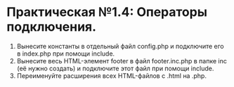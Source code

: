 # Практическая №1.4: Операторы подключения.
1. Вынесите константы в отдельный файл config.php и подключите его в index.php
   при помощи include.
2. Вынесите весь HTML-элемент footer в файл footer.inc.php в папке inc (её нужно
   создать) и подключите этот файл при помощи include.
3. Переименуйте расширения всех HTML-файлов с .html на .php.